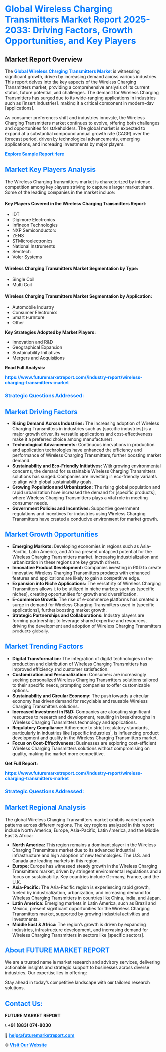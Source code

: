 <h1 style="color: #007BFF;">Global Wireless Charging Transmitters Market Report 2025-2033: Driving Factors, Growth Opportunities, and Key Players</h1>

<section id="overview">
<h2>Market Report Overview</h2>
<p>The <a href="https://www.futuremarketreport.com//industry-report/wireless-charging-transmitters-market" style="color: #007BFF; text-decoration: none;"><strong>Global Wireless Charging Transmitters Market</strong></a> is witnessing significant growth, driven by increasing demand across various industries. This report delves into the key aspects of the Wireless Charging Transmitters market, providing a comprehensive analysis of its current status, future potential, and challenges. The demand for Wireless Charging Transmitters has surged due to its wide-ranging applications in industries such as [insert industries], making it a critical component in modern-day [applications].</p>
<p>As consumer preferences shift and industries innovate, the Wireless Charging Transmitters market continues to evolve, offering both challenges and opportunities for stakeholders. The global market is expected to expand at a substantial compound annual growth rate (CAGR) over the forecast period, driven by technological advancements, emerging applications, and increasing investments by major players.</p>
</section>

<section id="overview">
<p><a href="https://www.futuremarketreport.com//request-sample/reportId=75141" style="color: #007BFF; text-decoration: none;"><strong>Explore Sample Report Here</strong></a></p>
</section>

<section id="key-players">
<h2 style="color: #007BFF;">Market Key Players Analysis</h2>
<p>The Wireless Charging Transmitters market is characterized by intense competition among key players striving to capture a larger market share. Some of the leading companies in the market include:</p>
<h4>Key Players Covered in the Wireless Charging Transmitters Report:</h4>
<ul><li>IDT</li><li>Digimore Electronics</li><li>Infineon Technologies</li><li>NXP Semiconductors</li><li>ZENS</li><li>STMicroelectronics</li><li>National Instruments</li><li>Semtech</li><li>Voler Systems</li></ul>
<h4>Wireless Charging Transmitters Market Segmentation by Type:</h4>
<ul><li>Single Coil</li><li>Multi Coil</li></ul>

<h4>Wireless Charging Transmitters Market Segmentation by Application:</h4>
<ul><li>Automobile Industry</li><li>Consumer Electronics</li><li>Smart Furniture</li><li>Other</li></ul>
<p><strong>Key Strategies Adopted by Market Players:</strong></p>
<ul>
<li>Innovation and R&D</li>
<li>Geographical Expansion</li>
<li>Sustainability Initiatives</li>
<li>Mergers and Acquisitions</li>
</ul>
</section>

<section>
<p><strong>Read Full Analysis: </strong></p><a href="https://www.futuremarketreport.com//industry-report/wireless-charging-transmitters-market" style="color: #007BFF; text-decoration: none;"><strong>https://www.futuremarketreport.com//industry-report/wireless-charging-transmitters-market</strong></a>
<h3 style="color: #007BFF;">Strategic Questions Addressed:</h3>
</section>

<section id="driving-factors">
<h2 style="color: #007BFF;">Market Driving Factors</h2>
<ul>
<li><strong>Rising Demand Across Industries:</strong> The increasing adoption of Wireless Charging Transmitters in industries such as [specific industries] is a major growth driver. Its versatile applications and cost-effectiveness make it a preferred choice among manufacturers.</li>
<li><strong>Technological Advancements:</strong> Continuous innovations in production and application technologies have enhanced the efficiency and performance of Wireless Charging Transmitters, further boosting market demand.</li>
<li><strong>Sustainability and Eco-Friendly Initiatives:</strong> With growing environmental concerns, the demand for sustainable Wireless Charging Transmitters solutions has surged. Companies are investing in eco-friendly variants to align with global sustainability goals.</li>
<li><strong>Growing Population and Urbanization:</strong> The rising global population and rapid urbanization have increased the demand for [specific products], where Wireless Charging Transmitters plays a vital role in meeting consumer needs.</li>
<li><strong>Government Policies and Incentives:</strong> Supportive government regulations and incentives for industries using Wireless Charging Transmitters have created a conducive environment for market growth.</li>
</ul>
</section>

<section id="growth-opportunities">
<h2 style="color: #007BFF;">Market Growth Opportunities</h2>
<ul>
<li><strong>Emerging Markets:</strong> Developing economies in regions such as Asia-Pacific, Latin America, and Africa present untapped potential for the Wireless Charging Transmitters market. Increasing industrialization and urbanization in these regions are key growth drivers.</li>
<li><strong>Innovative Product Development:</strong> Companies investing in R&D to create innovative Wireless Charging Transmitters products with enhanced features and applications are likely to gain a competitive edge.</li>
<li><strong>Expansion into Niche Applications:</strong> The versatility of Wireless Charging Transmitters allows it to be utilized in niche markets such as [specific niches], creating opportunities for growth and diversification.</li>
<li><strong>E-commerce Growth:</strong> The rise of e-commerce platforms has created a surge in demand for Wireless Charging Transmitters used in [specific applications], further boosting market growth.</li>
<li><strong>Strategic Partnerships and Collaborations:</strong> Industry players are forming partnerships to leverage shared expertise and resources, driving the development and adoption of Wireless Charging Transmitters products globally.</li>
</ul>
</section>

<section id="trending-factors">
<h2 style="color: #007BFF;">Market Trending Factors</h2>
<ul>
<li><strong>Digital Transformation:</strong> The integration of digital technologies in the production and distribution of Wireless Charging Transmitters has improved efficiency and customer satisfaction.</li>
<li><strong>Customization and Personalization:</strong> Consumers are increasingly seeking personalized Wireless Charging Transmitters solutions tailored to their specific needs, prompting companies to offer customizable options.</li>
<li><strong>Sustainability and Circular Economy:</strong> The push towards a circular economy has driven demand for recyclable and reusable Wireless Charging Transmitters solutions.</li>
<li><strong>Increased Investment in R&D:</strong> Companies are allocating significant resources to research and development, resulting in breakthroughs in Wireless Charging Transmitters technology and applications.</li>
<li><strong>Regulatory Compliance:</strong> Adherence to strict regulatory standards, particularly in industries like [specific industries], is influencing product development and quality in the Wireless Charging Transmitters market.</li>
<li><strong>Focus on Cost-Effectiveness:</strong> Businesses are exploring cost-efficient Wireless Charging Transmitters solutions without compromising on quality, making the market more competitive.</li>
</ul>
</section>

<section>
<p><strong>Get Full Report: </strong></p><a href="https://www.futuremarketreport.com//industry-report/wireless-charging-transmitters-market" style="color: #007BFF; text-decoration: none;"><strong>https://www.futuremarketreport.com//industry-report/wireless-charging-transmitters-market</strong></a>
<h3 style="color: #007BFF;">Strategic Questions Addressed:</h3>
</section>


<section id="regional-analysis">
<h2 style="color: #007BFF;">Market Regional Analysis</h2>
<p>The global Wireless Charging Transmitters market exhibits varied growth patterns across different regions. The key regions analyzed in this report include North America, Europe, Asia-Pacific, Latin America, and the Middle East & Africa:</p>
<ul>
<li><strong>North America:</strong> This region remains a dominant player in the Wireless Charging Transmitters market due to its advanced industrial infrastructure and high adoption of new technologies. The U.S. and Canada are leading markets in this region.</li>
<li><strong>Europe:</strong> Europe has witnessed steady growth in the Wireless Charging Transmitters market, driven by stringent environmental regulations and a focus on sustainability. Key countries include Germany, France, and the U.K.</li>
<li><strong>Asia-Pacific:</strong> The Asia-Pacific region is experiencing rapid growth, fueled by industrialization, urbanization, and increasing demand for Wireless Charging Transmitters in countries like China, India, and Japan.</li>
<li><strong>Latin America:</strong> Emerging markets in Latin America, such as Brazil and Mexico, present significant opportunities for the Wireless Charging Transmitters market, supported by growing industrial activities and investments.</li>
<li><strong>Middle East & Africa:</strong> The region’s growth is driven by expanding industries, infrastructure development, and increasing demand for Wireless Charging Transmitters in sectors like [specific sectors].</li>
</ul>
</section>

<footer>
<h2 style="color: #007BFF;">About FUTURE MARKET REPORT</h2>
<p>We are a trusted name in market research and advisory services, delivering actionable insights and strategic support to businesses across diverse industries. Our expertise lies in offering:</p>

<p>Stay ahead in today’s competitive landscape with our tailored research solutions.</p>

<h2 style="color: #007BFF;">Contact Us:</h2>
<p><strong>FUTURE MARKET REPORT</strong></p>
<p>📞 <strong>+91 (883) 074-8030</strong></p>
<p>📧 <strong><a href="mailto:help@futuremarketreport.com" style="color: #007BFF;">help@futuremarketreport.com</a></strong></p>
<p>🌐 <strong><a href="https://www.futuremarketreport.com/" style="color: #007BFF;">Visit Our Website</a></strong></p>
</footer>